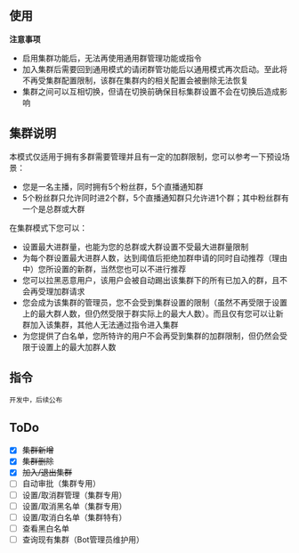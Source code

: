 ## 使用

**注意事项**

- 启用集群功能后，无法再使用通用群管理功能或指令
- 加入集群后需要回到通用模式的请闭群管功能后以通用模式再次启动。至此将不再受集群配置限制，该群在集群内的相关配置会被删除无法恢复
- 集群之间可以互相切换，但请在切换前确保目标集群设置不会在切换后造成影响

## 集群说明
本模式仅适用于拥有多群需要管理并且有一定的加群限制，您可以参考一下预设场景：
- 您是一名主播，同时拥有5个粉丝群，5个直播通知群
- 5个粉丝群只允许同时进2个群，5个直播通知群只允许进1个群；其中粉丝群有一个是总群或大群

在集群模式下您可以：
- 设置最大进群量，也能为您的总群或大群设置不受最大进群量限制
- 为每个群设置最大进群人数，达到阈值后拒绝加群申请的同时自动推荐（理由中）您所设置的新群，当然您也可以不进行推荐
- 您可以拉黑恶意用户，该用户会被自动踢出该集群下的所有已加入的群，且不会再受理加群请求
- 您会成为该集群的管理员，您不会受到集群设置的限制（虽然不再受限于设置上的最大群人数，但仍然受限于群实际上的最大人数）。而且仅有您可以让新群加入该集群，其他人无法通过指令进入集群
- 为您提供了白名单，您所特许的用户不会再受到集群的加群限制，但仍然会受限于设置上的最大加群人数

## 指令
```
开发中，后续公布
```

## ToDo
- [x] ~~集群新增~~
- [x] ~~集群删除~~
- [x] ~~加入/退出集群~~
- [ ] 自动审批（集群专用）
- [ ] 设置/取消群管理（集群专用）
- [ ] 设置/取消黑名单（集群专用）
- [ ] 设置/取消白名单（集群特有）
- [ ] 查看黑白名单
- [ ] 查询现有集群（Bot管理员维护用）